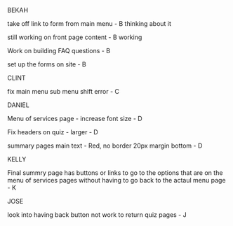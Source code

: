 BEKAH

take off link to form from main menu - B thinking about it

still working on front page content - B working

Work on building FAQ questions - B

set up the forms on site - B


CLINT

fix main menu sub menu shift error - C 


DANIEL

Menu of services page - increase font size - D

Fix headers on quiz - larger  - D

summary pages main text - Red, no border 20px margin bottom  - D


KELLY

Final summry page has buttons or links to go to the options that are on the menu of services pages
without having to go back to the actaul menu page - K


JOSE

look into having back button not work to return quiz pages - J


